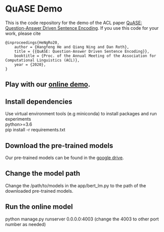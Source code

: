 # QuASE Demo
This is the code repository for the demo of the ACL paper [QuASE: Question-Answer Driven Sentence Encoding](https://cogcomp.seas.upenn.edu/page/publication_view/905).
If you use this code for your work, please cite
```
@inproceedings{HeNgRo20,
    author = {Hangfeng He and Qiang Ning and Dan Roth},
    title = {{QuASE: Question-Answer Driven Sentence Encoding}},
    booktitle = {Proc. of the Annual Meeting of the Association for Computational Linguistics (ACL)},
    year = {2020},
}

```
## Play with our [online demo](https://cogcomp.seas.upenn.edu/page/demo_view/QuASE).

## Install dependencies
Use virtual environment tools (e.g miniconda) to install packages and run experiments\
python>=3.6\
pip install -r requirements.txt

## Download the pre-trained models
Our pre-trained models can be found in the [google drive](https://drive.google.com/drive/folders/1j6ufXtxFekPM9CfM5CxKfmwHsqLR8kNY?usp=sharing).

## Change the model path
Change the /path/to/models in the app/bert_lm.py to the path of the downloaded pre-trained models.

## Run the online model
python manage.py runserver 0.0.0.0:4003 (change the 4003 to other port number as needed)


